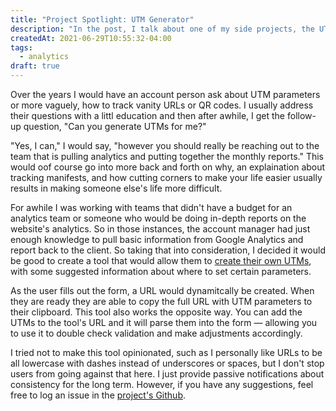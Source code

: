 ```yaml
---
title: "Project Spotlight: UTM Generator"
description: "In the post, I talk about one of my side projects, the UTM Generator."
createdAt: 2021-06-29T10:55:32-04:00
tags:
  - analytics
draft: true
---
```


Over the years I would have an account person ask about UTM parameters or more vaguely, how to track vanity URLs or QR codes. I usually address their questions with a littl education and then after awhile, I get the follow-up question, "Can you generate UTMs for me?"

"Yes, I can," I would say, "however you should really be reaching out to the team that is pulling analytics and putting together the monthly reports." This would oof course go into more back and forth on why, an explaination about tracking manifests, and how cutting corners to make your life easier usually results in making someone else's life more difficult.

For awhile I was working with teams that didn't have a budget for an analytics team or someone who would be doing in-depth reports on the website's analytics. So in those instances, the account manager had just enough knowledge to pull basic information from Google Analytics and report back to the client. So taking that into consideration, I decided it would be good to create a tool that would allow them to [create their own UTMs](https://utm-generator.morsecodemedia.com/?utm_source=blog.morsecodemedia.com&utm_medium=post), with some suggested information about where to set certain parameters.

As the user fills out the form, a URL would dynamitcally be created. When they are ready they are able to copy the full URL with UTM parameters to their clipboard. This tool also works the opposite way. You can add the UTMs to the tool's URL and it will parse them into the form &mdash; allowing you to use it to double check validation and make adjustments accordingly.

I tried not to make this tool opinionated, such as I personally like URLs to be all lowercase with dashes instead of underscores or spaces, but I don't stop users from going against that here. I just provide passive notifications about consistency for the long term. However, if you have any suggestions, feel free to log an issue in the [project's Github](https://github.com/morsecodemedia/utm-generator.morsecodemedia.com/issues).
